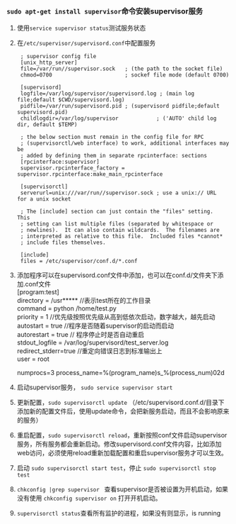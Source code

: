 ### `sudo apt-get install supervisor`命令安装supervisor服务

1. 使用`service supervisor status`测试服务状态
2. 在`/etc/supervisor/supervisord.conf`中配置服务

        ; supervisor config file
        [unix_http_server]
        file=/var/run//supervisor.sock   ; (the path to the socket file)
        chmod=0700                       ; sockef file mode (default 0700)

        [supervisord]
        logfile=/var/log/supervisor/supervisord.log ; (main log file;default $CWD/supervisord.log)
        pidfile=/var/run/supervisord.pid ; (supervisord pidfile;default supervisord.pid)
        childlogdir=/var/log/supervisor            ; ('AUTO' child log dir, default $TEMP)

        ; the below section must remain in the config file for RPC
        ; (supervisorctl/web interface) to work, additional interfaces may be
        ; added by defining them in separate rpcinterface: sections
        [rpcinterface:supervisor]
        supervisor.rpcinterface_factory = supervisor.rpcinterface:make_main_rpcinterface

        [supervisorctl]
        serverurl=unix:///var/run//supervisor.sock ; use a unix:// URL  for a unix socket

        ; The [include] section can just contain the "files" setting.  This
        ; setting can list multiple files (separated by whitespace or
        ; newlines).  It can also contain wildcards.  The filenames are
        ; interpreted as relative to this file.  Included files *cannot*
        ; include files themselves.

        [include]
        files = /etc/supervisor/conf.d/*.conf

3. 添加程序可以在supervisord.conf文件中添加，也可以在conf.d/文件夹下添加.conf文件  
      [program:test]  
      directory = /usr*****  //表示test所在的工作目录  
      command = python /home/test.py  
      priority = 1 //优先级按照优先级从高到低依次启动，数字越大，越先启动  
      autostart = true   //程序是否随着supervisor的启动而启动  
      autorestart = true // 程序停止时是否自动重启  
      stdout_logfile = /var/log/supervisord/test_server.log  
      redirect_stderr=true //重定向错误日志到标准输出上  
      user = root    
      
      numprocs=3
      process_name=%(program_name)s_%(process_num)02d

4. 启动supervisor服务， `sudo service supervisor start`

5. 更新配置，`sudo supervisorctl update` （/etc/supervisord.conf.d/目录下添加新的配置文件后，使用update命令，会把新服务启动，而且不会影响原来的服务）

6. 重启配置，`sudo supervisorctl reload`，重新按照conf文件启动supervisor服务，所有服务都会重新启动。修改supervisord.conf文件内容，比如添加web访问，必须使用reload重新加载配置和重启supervisor服务才可以生效。

7. 启动 `sudo supervisorctl start test`，停止 `sudo supervisorctl stop test`

8. `chkconfig |grep supervisor ` 查看supervisor是否被设置为开机启动，如果没有使用 `chkconfig supervisor on` 打开开机启动。

9. `supervisorctl status`查看所有监护的进程，如果没有则显示，is running
